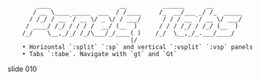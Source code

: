             ____                   __          ______      __
           / __ \____ _____  ___  / /____     /_  __/___ _/ /_  _____
          / /_/ / __ `/ __ \/ _ \/ / ___/      / / / __ `/ __ \/ ___/
         / ____/ /_/ / / / /  __/ (__  )      / / / /_/ / /_/ (__  )
        /_/    \__,_/_/ /_/\___/_/____( )    /_/  \__,_/_.___/____/
                                      |/
        • Horizontal `:split` `:sp` and vertical `:vsplit` `:vsp` panels
        • Tabs `:tabe`. Navigate with `gt` and `Gt`

















































































slide 010
